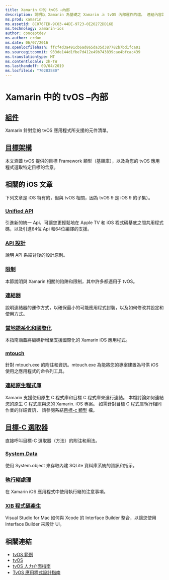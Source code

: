 ```yaml
---
title: Xamarin 中的 tvOS –內部
description: 說明以 Xamarin 為基礎之 Xamarin 上 tvOS 內部運作的檔。 連結內容討論群組件、目標 framework 和相關的 iOS 概念。
ms.prod: xamarin
ms.assetid: 8C076FED-9C03-44DE-9723-0E20272DD16B
ms.technology: xamarin-ios
author: conceptdev
ms.author: crdun
ms.date: 06/07/2016
ms.openlocfilehash: ffcf4d3a491cb6ad865da35d387782b7bd1fca01
ms.sourcegitcommit: 933de144d1fbe7d412e49b743839cae4bfcac439
ms.translationtype: MT
ms.contentlocale: zh-TW
ms.lasthandoff: 09/04/2019
ms.locfileid: "70283580"
---
```

# <a name="tvos-in-xamarin-internals"></a>Xamarin 中的 tvOS –內部 

## <a name="assembliesiostvosinternalsassembliesmd"></a>[組件](~/ios/tvos/internals/assemblies.md)

Xamarin 針對您的 tvOS 應用程式所支援的元件清單。

## <a name="target-frameworksiostvosinternalsframeworksmd"></a>[目標架構](~/ios/tvos/internals/frameworks.md)

本文涵蓋 tvOS 提供的目標 Framework 類型（基類庫），以及為您的 tvOS 應用程式選取特定目標的含意。

## <a name="related-ios-articles"></a>相關的 iOS 文章

下列文章是 iOS 特有的，但與 tvOS 相關，因為 tvOS 9 是 iOS 9 的子集）。

### <a name="unified-apicross-platformmaciosunifiedindexmd"></a>[Unified API](~/cross-platform/macios/unified/index.md)

引進新的統一 Api，可讓您更輕鬆地在 Apple TV 和 iOS 程式碼基底之間共用程式碼，以及引進64位 Api 和64位編譯的支援。  

### <a name="api-designiosinternalsapi-designindexmd"></a>[API 設計](~/ios/internals/api-design/index.md)

說明 API 系結背後的設計原則。

### <a name="limitationsiosinternalslimitationsmd"></a>[限制](~/ios/internals/limitations.md)

本節說明與 Xamarin 相關的陷阱和限制，其中許多都適用于 tvOS。

### <a name="linkeriosdeploy-testlinkermd"></a>[連結器](~/ios/deploy-test/linker.md)

說明連結器的運作方式，以確保最小的可能應用程式封裝，以及如何修改其設定和使用方式。

### <a name="localization-and-internationalizationiosapp-fundamentalslocalizationindexmd"></a>[當地語系化和國際化](~/ios/app-fundamentals/localization/index.md)

本指南涵蓋將編碼新增至支援國際化的 Xamarin iOS 應用程式。

### <a name="mtouchiosdeploy-testmtouchmd"></a>[mtouch](~/ios/deploy-test/mtouch.md)

針對 mtouch.exe 的附註和資訊。mtouch.exe 為能將您的專案建置為可供 iOS 使用之應用程式的命令列工具。

### <a name="linking-native-librariesiosplatformnative-interopmd"></a>[連結原生程式庫](~/ios/platform/native-interop.md)

Xamarin 支援使用原生 C 程式庫和目標 C 程式庫來進行連結。 本檔討論如何連結您的原生 C 程式庫與您的 Xamarin. iOS 專案。 如需針對目標 C 程式庫執行相同作業的詳細資訊，&nbsp;請參閱系結[目標-c 類型](~/ios/platform/binding-objective-c/index.md)&nbsp;檔。

## <a name="objective-c-selectorsiosinternalsobjective-c-selectorsmd"></a>[目標-C 選取器](~/ios/internals/objective-c-selectors.md)

直接呼叫目標-C 選取器（方法）的附注和用法。

### <a name="systemdataiosdata-cloudsystemdatamd"></a>[System.Data](~/ios/data-cloud/system.data.md)

使用 System.object 來存取內建 SQLite 資料庫系統的資訊和指示。

### <a name="threadingiosapp-fundamentalsthreadingmd"></a>[執行緒處理](~/ios/app-fundamentals/threading.md)

在 Xamarin iOS 應用程式中使用執行緒的注意事項。

### <a name="xib-code-generationiosinternalsxib-code-generationmd"></a>[XIB 程式碼產生](~/ios/internals/xib-code-generation.md)

Visual Studio for Mac 如何與 Xcode 的 Interface Builder 整合，以讓您使用 Interface Builder 來設計 UI。

## <a name="related-links"></a>相關連結

- [tvOS 範例](https://docs.microsoft.com/samples/browse/?products=xamarin&term=Xamarin.iOS+tvOS)
- [tvOS](https://developer.apple.com/tvos/)
- [tvOS 人力介面指南](https://developer.apple.com/tvos/human-interface-guidelines/)
- [TvOS 應用程式設計指南](https://developer.apple.com/library/prerelease/tvos/documentation/General/Conceptual/AppleTV_PG/)
